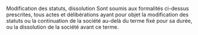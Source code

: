 Modification des statuts, dissolution
Sont soumis aux formalités ci-dessus prescrites, tous actes et délibérations ayant pour objet la modification des statuts ou la continuation de la société au-delà du terme fixé pour sa durée, ou la dissolution de la société avant ce terme.